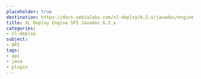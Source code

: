 ```yaml
---
placeholder: true
destination: https://docs.xebialabs.com/xl-deploy/6.2.x/javadoc/engine-spi/index.html
title: XL Deploy Engine SPI Javadoc 6.2.x
categories:
- xl-deploy
subject:
- API
tags:
- api
- java
- plugin
---
```

